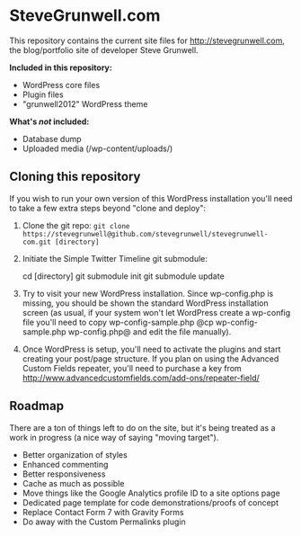 # SteveGrunwell.com

This repository contains the current site files for http://stevegrunwell.com, the blog/portfolio site of developer Steve Grunwell.

**Included in this repository:**

* WordPress core files
* Plugin files
* "grunwell2012" WordPress theme

**What's *not* included:**

* Database dump
* Uploaded media (/wp-content/uploads/)

## Cloning this repository

If you wish to run your own version of this WordPress installation you'll need to take a few extra steps beyond "clone and deploy":

1. Clone the git repo: `git clone https://stevegrunwell@github.com/stevegrunwell/stevegrunwell-com.git [directory]`
2. Initiate the Simple Twitter Timeline git submodule:

    cd [directory]
    git submodule init
    git submodule update

3. Try to visit your new WordPress installation. Since wp-config.php is missing, you should be shown the standard WordPress installation screen (as usual, if your system won't let WordPress create a wp-config file you'll need to copy wp-config-sample.php @cp wp-config-sample.php wp-config.php@ and edit the file manually).
4. Once WordPress is setup, you'll need to activate the plugins and start creating your post/page structure. If you plan on using the Advanced Custom Fields repeater, you'll need to purchase a key from http://www.advancedcustomfields.com/add-ons/repeater-field/

## Roadmap

There are a ton of things left to do on the site, but it's being treated as a work in progress (a nice way of saying "moving target").

* Better organization of styles
* Enhanced commenting
* Better responsiveness
* Cache as much as possible
* Move things like the Google Analytics profile ID to a site options page
* Dedicated page template for code demonstrations/proofs of concept
* Replace Contact Form 7 with Gravity Forms
* Do away with the Custom Permalinks plugin